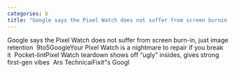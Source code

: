 ```yaml
---
categories: b
title: "Google says the Pixel Watch does not suffer from screen burnin just image retention  9to5Google"
---
```

Google says the Pixel Watch does not suffer from screen burn-in, just image retention&nbsp;&nbsp;9to5GoogleYour Pixel Watch is a nightmare to repair if you break it&nbsp;&nbsp;Pocket-lintPixel Watch teardown shows off “ugly” insides, gives strong first-gen vibes&nbsp;&nbsp;Ars TechnicaiFixit"s Googl